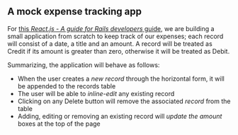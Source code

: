 ## A mock expense tracking app
For [this _React.js - A guide for Rails developers_ guide](https://www.airpair.com/reactjs/posts/reactjs-a-guide-for-rails-developers), we are building a small application from scratch to keep track of our expenses; each record will consist of a date, a title and an amount. A record will be treated as Credit if its amount is greater than zero, otherwise it will be treated as Debit.

Summarizing, the application will behave as follows:
  * When the user creates a _new record_ through the horizontal form, it will be appended to the records table
  * The user will be able to _inline-edit_ any existing record
  * Clicking on any Delete button will remove the associated _record_ from the table
  * Adding, editing or removing an existing record will _update the amount_ boxes at the top of the page
